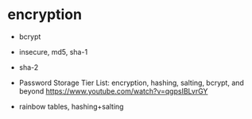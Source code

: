 
# encryption

- bcrypt
- insecure, md5, sha-1
- sha-2

- Password Storage Tier List: encryption, hashing, salting, bcrypt, and beyond
https://www.youtube.com/watch?v=qgpsIBLvrGY
- rainbow tables, hashing+salting